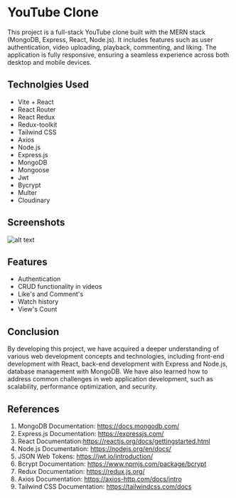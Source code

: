 # YouTube Clone

This project is a full-stack YouTube clone built with the MERN stack (MongoDB, Express, React, Node.js). It includes features such as user authentication, video uploading, playback, commenting, and liking. The application is fully responsive, ensuring a seamless experience across both desktop and mobile devices.

## Technolgies Used

- Vite + React
- React Router
- React Redux
- Redux-toolkit
- Tailwind CSS
- Axios
- Node.js
- Express.js
- MongoDB
- Mongoose
- Jwt
- Bycrypt
- Multer
- Cloudinary

## Screenshots


![alt text](<public/assetGitHub/screenshot.png>)


## Features

- Authentication
- CRUD functionality in videos
- Like's and Comment's
- Watch history
- View's Count

## Conclusion

By developing this project, we have acquired a deeper understanding of various web development concepts and technologies, including front-end development with React, back-end development with Express and Node.js, database management with MongoDB. We have also learned how to address common challenges in web application development, such as scalability, performance optimization, and security.


## References

1.	MongoDB Documentation: https://docs.mongodb.com/
2.	Express.js Documentation: https://expressjs.com/
3.	React Documentation:https://reactjs.org/docs/gettingstarted.html
4.	Node.js Documentation: https://nodejs.org/en/docs/
5.	JSON Web Tokens: https://jwt.io/introduction/
6.	Bcrypt Documentation: https://www.npmjs.com/package/bcrypt
7.	Redux Documentation: https://redux.js.org/
8.	Axios Documentation: https://axios-http.com/docs/intro
9.	Tailwind CSS Documentation: https://tailwindcss.com/docs


